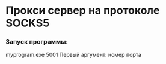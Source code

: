 # Прокси сервер на протоколе SOCKS5

### Запуск программы:
myprogram.exe 5001
Первый аргумент: номер порта
